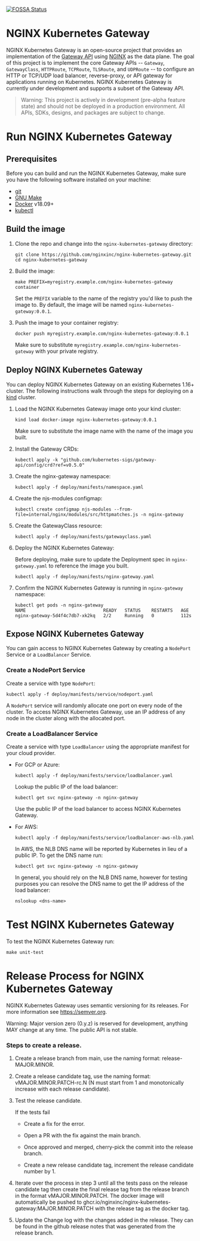[![FOSSA Status](https://app.fossa.com/api/projects/custom%2B5618%2Fgithub.com%2Fnginxinc%2Fnginx-kubernetes-gateway.svg?type=shield)](https://app.fossa.com/projects/custom%2B5618%2Fgithub.com%2Fnginxinc%2Fnginx-kubernetes-gateway?ref=badge_shield)

# NGINX Kubernetes Gateway

NGINX Kubernetes Gateway is an open-source project that provides an implementation of the [Gateway API](https://gateway-api.sigs.k8s.io/) using [NGINX](https://nginx.org/) as the data plane. The goal of this project is to implement the core Gateway APIs -- `Gateway`, `GatewayClass`, `HTTPRoute`, `TCPRoute`, `TLSRoute`, and `UDPRoute` -- to configure an HTTP or TCP/UDP load balancer, reverse-proxy, or API gateway for applications running on Kubernetes. NGINX Kubernetes Gateway is currently under development and supports a subset of the Gateway API.

> Warning: This project is actively in development (pre-alpha feature state) and should not be deployed in a production environment.
> All APIs, SDKs, designs, and packages are subject to change.

# Run NGINX Kubernetes Gateway

## Prerequisites

Before you can build and run the NGINX Kubernetes Gateway, make sure you have the following software installed on your machine:
- [git](https://git-scm.com/)
- [GNU Make](https://www.gnu.org/software/software.html)
- [Docker](https://www.docker.com/) v18.09+
- [kubectl](https://kubernetes.io/docs/tasks/tools/)

## Build the image

1. Clone the repo and change into the `nginx-kubernetes-gateway` directory:

   ```
   git clone https://github.com/nginxinc/nginx-kubernetes-gateway.git
   cd nginx-kubernetes-gateway
   ```

1. Build the image:

   ```
   make PREFIX=myregistry.example.com/nginx-kubernetes-gateway container
   ```

   Set the `PREFIX` variable to the name of the registry you'd like to push the image to. By default, the image will be named `nginx-kubernetes-gateway:0.0.1`.

1. Push the image to your container registry:

   ```
   docker push myregistry.example.com/nginx-kubernetes-gateway:0.0.1
   ```

   Make sure to substitute `myregistry.example.com/nginx-kubernetes-gateway` with your private registry.

## Deploy NGINX Kubernetes Gateway

You can deploy NGINX Kubernetes Gateway on an existing Kubernetes 1.16+ cluster. The following instructions walk through the steps for deploying on a [kind](https://kind.sigs.k8s.io/) cluster.

1. Load the NGINX Kubernetes Gateway image onto your kind cluster:

   ```
   kind load docker-image nginx-kubernetes-gateway:0.0.1
   ```

   Make sure to substitute the image name with the name of the image you built.

1. Install the Gateway CRDs:

   ```
   kubectl apply -k "github.com/kubernetes-sigs/gateway-api/config/crd?ref=v0.5.0"
   ```

1. Create the nginx-gateway namespace:

    ```
    kubectl apply -f deploy/manifests/namespace.yaml
    ```

1. Create the njs-modules configmap:

    ```
    kubectl create configmap njs-modules --from-file=internal/nginx/modules/src/httpmatches.js -n nginx-gateway
    ```

1. Create the GatewayClass resource:

    ```
    kubectl apply -f deploy/manifests/gatewayclass.yaml
    ```

1. Deploy the NGINX Kubernetes Gateway:

   Before deploying, make sure to update the Deployment spec in `nginx-gateway.yaml` to reference the image you built.

   ```
   kubectl apply -f deploy/manifests/nginx-gateway.yaml
   ```

1. Confirm the NGINX Kubernetes Gateway is running in `nginx-gateway` namespace:

   ```
   kubectl get pods -n nginx-gateway
   NAME                             READY   STATUS    RESTARTS   AGE
   nginx-gateway-5d4f4c7db7-xk2kq   2/2     Running   0          112s
   ```

## Expose NGINX Kubernetes Gateway

You can gain access to NGINX Kubernetes Gateway by creating a `NodePort` Service or a `LoadBalancer` Service.

### Create a NodePort Service

Create a service with type `NodePort`:

```
kubectl apply -f deploy/manifests/service/nodeport.yaml
```

A `NodePort` service will randomly allocate one port on every node of the cluster. To access NGINX Kubernetes Gateway, use an IP address of any node in the cluster along with the allocated port.

### Create a LoadBalancer Service

Create a service with type `LoadBalancer` using the appropriate manifest for your cloud provider.

- For GCP or Azure:

   ```
   kubectl apply -f deploy/manifests/service/loadbalancer.yaml
   ```

   Lookup the public IP of the load balancer:

   ```
   kubectl get svc nginx-gateway -n nginx-gateway
   ```

   Use the public IP of the load balancer to access NGINX Kubernetes Gateway.

- For AWS:

   ```
   kubectl apply -f deploy/manifests/service/loadbalancer-aws-nlb.yaml
   ```

   In AWS, the NLB DNS name will be reported by Kubernetes in lieu of a public IP. To get the DNS name run:

   ```
   kubectl get svc nginx-gateway -n nginx-gateway
   ```

   In general, you should rely on the NLB DNS name, however for testing purposes you can resolve the DNS name to get the IP address of the load balancer:

   ```
   nslookup <dns-name>
   ```

# Test NGINX Kubernetes Gateway

To test the NGINX Kubernetes Gateway run:

```
make unit-test
```

# Release Process for NGINX Kubernetes Gateway

NGINX Kubernetes Gateway uses semantic versioning for its releases. For more information see https://semver.org.

Warning: Major version zero (0.y.z) is reserved for development, anything MAY change at any time. The public API is not stable.

### Steps to create a release.

1. Create a release branch from main, use the naming format: release-MAJOR.MINOR.

2.  Create a release candidate tag, use the naming format: vMAJOR.MINOR.PATCH-rc.N (N must start from 1 and monotonically increase with each release candidate).

3. Test the release candidate.

    If the tests fail

    - Create a fix for the error.

    - Open a PR with the fix against the main branch.

    - Once approved and merged, cherry-pick the commit into the release branch.

    - Create a new release candidate tag, increment the release candidate number by 1.

4. Iterate over the process in step 3 until all the tests pass on the release candidate tag then create the final release tag from the release branch in the format vMAJOR.MINOR.PATCH.  The docker image will automatically be pushed to ghcr.io/nginxinc/nginx-kubernetes-gateway:MAJOR.MINOR.PATCH with the release tag as the docker tag.

5. Update the Change log with the changes added in the release.  They can be found in the github release notes that was generated from the release branch.
